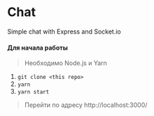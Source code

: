 # Chat
Simple chat with Express and Socket.io

#### Для начала работы

> Необходимо Node.js и Yarn

1. ```git clone <this repo>```
2. ```yarn```
4. ```yarn start```

> Перейти по адресу http://localhost:3000/